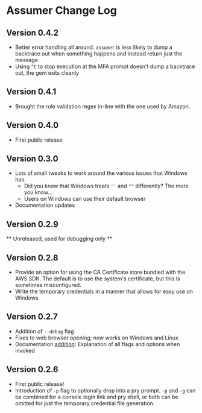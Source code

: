 # Assumer Change Log #

## Version 0.4.2 ##

* Better error handling all around.  `assumer` is less likely to dump a backtrace out when something happens and instead return just the message
* Using `^C` to stop execution at the MFA prompt doesn't dump a backtrace out, the gem exits cleanly


## Version 0.4.1 ##

* Brought the role validation regex in-line with the one used by Amazon.

## Version 0.4.0 ##

* First public release

## Version 0.3.0 ##

* Lots of small tweaks to work around the various issues that Windows has.
  * Did you know that Windows treats `''` and `""` differently?  The more you know...
  * Users on Windows can use their default browser
* Documentation updates

## Version 0.2.9 ##

** Unreleased, used for debugging only **

## Version 0.2.8 ##

* Provide an option for using the CA Certificate store bundled with the AWS SDK.  The default is to use the system's certificate, but this is sometimes misconfigured.
* Write the temporary credentials in a manner that allows for easy use on Windows

## Version 0.2.7 ##

* Addition of `--debug` flag
* Fixes to web browser opening; now works on Windows and Linux
* Documentation [addition](Options.md): Explanation of all flags and options when invoked

## Version 0.2.6 ##

* First public release!
* Introduction of `-p` flag to optionally drop into a pry prompt.  `-p` and `-g` can be combined for a console login link and pry shell, or both can be omitted for just the temporary credential file generation.
